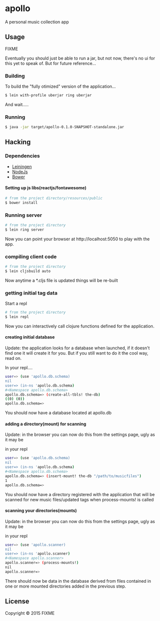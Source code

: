 # apollo

A personal music collection app

## Usage

FIXME

Eventually you should just be able to run a jar, but not now, there's no ui for this yet to speak of. But for future reference...

### Building

To build the "fully otimized" version of the application...

```bash
$ lein with-profile uberjar ring uberjar
```

And wait.....

### Running

```bash
$ java -jar target/apollo-0.1.0-SNAPSHOT-standalone.jar
```

## Hacking

### Dependencies

- [Leiningen](http://leiningen.org/)
- [NodeJs](http://nodejs.org/)
- [Bower](http://bower.io/)


#### Setting up js libs(reactjs/fontawesome)

```bash
# from the project directory/resources/public
$ bower install
```

### Running server

```bash
# from the project directory
$ lein ring server
```

Now you can point your browser at http://localhost:5050 to play with the app. 

### compiling client code

```bash
# from the project directory
$ lein cljsbuild auto
```

Now anytime a *.cljs file is updated things will be re-built

### getting initial tag data

Start a repl

```bash
# from the project directory
$ lein repl
```

Now you can interactively call clojure functions defined for the application. 

#### creating initial database

Update: the application looks for a database when launched, if it
doesn't find one it will create it for you. But if you still want to
do it the cool way, read on.

In your repl....

```bash
user=> (use 'apollo.db.schema)
nil
user=> (in-ns 'apollo.db.schema)
#<Namespace apollo.db.schema>
apollo.db.schema=> (create-all-tbls! the-db)
((0) (0))
apollo.db.schema=> 
```

You should now have a database located at apollo.db

#### adding a directory(mount) for scanning

Update: in the browser you can now do this from the settings page, ugly as it may be

in your repl

````bash
user=> (use 'apollo.db.schema)
nil
user=> (in-ns 'apollo.db.schema)
#<Namespace apollo.db.schema>
apollo.db.schema=> (insert-mount! the-db "/path/to/musicfiles")
1
apollo.db.schema=> 
````

You should now have a directory registered with the application that will be scanned for new music files/updated tags when process-mounts! is called

#### scanning your directories(mounts)

Update: in the browser you can now do this from the settings page, ugly as it may be

in your repl

````bash
user=> (use 'apollo.scanner)
nil
user=> (in-ns 'apollo.scanner)
#<Namespace apollo.scanner>
apollo.scanner=> (process-mounts!)
nil
apollo.scanner=> 
````

There should now be data in the database derived from files contained in one or more mounted directories added in the previous step.

## License

Copyright © 2015 FIXME

